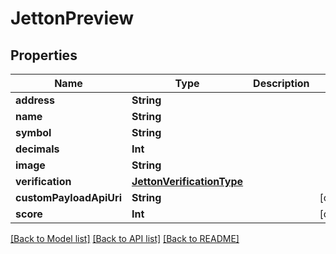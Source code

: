# JettonPreview

## Properties
Name | Type | Description | Notes
------------ | ------------- | ------------- | -------------
**address** | **String** |  | 
**name** | **String** |  | 
**symbol** | **String** |  | 
**decimals** | **Int** |  | 
**image** | **String** |  | 
**verification** | [**JettonVerificationType**](JettonVerificationType.md) |  | 
**customPayloadApiUri** | **String** |  | [optional] 
**score** | **Int** |  | [optional] 

[[Back to Model list]](../README.md#documentation-for-models) [[Back to API list]](../README.md#documentation-for-api-endpoints) [[Back to README]](../README.md)


